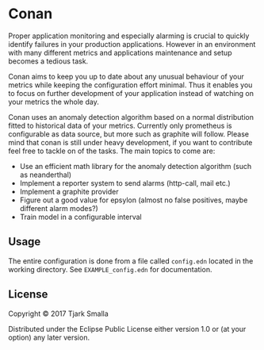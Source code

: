 # Conan

Proper application monitoring and especially alarming is crucial to quickly identify failures in your production applications.
However in an environment with many different metrics and applications maintenance and setup becomes a tedious task.

Conan aims to keep you up to date about any unusual behaviour of your metrics while keeping the configuration effort minimal.
Thus it enables you to focus on further development of your application instead of watching on your metrics the whole day.

Conan uses an anomaly detection algorithm based on a normal distribution fitted to historical data of your metrics.
Currently only prometheus is configurable as data source, but more such as graphite will follow.
Please mind that conan is still under heavy development, if you want to contribute feel free to tackle on of the tasks.
The main topics to come are:
- Use an efficient math library for the anomaly detection algorithm (such as neanderthal)
- Implement a reporter system to send alarms (http-call, mail etc.)
- Implement a graphite provider
- Figure out a good value for epsylon (almost no false positives, maybe different alarm modes?)
- Train model in a configurable interval

## Usage
The entire configuration is done from a file called `config.edn` located in the working directory.
See `EXAMPLE_config.edn` for documentation.

## License

Copyright © 2017 Tjark Smalla

Distributed under the Eclipse Public License either version 1.0 or (at
your option) any later version.
